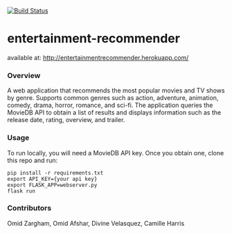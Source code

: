 [![Build Status](https://travis-ci.org/omidzargham/entertainment-recommender.svg?branch=master)](https://travis-ci.org/omidzargham/entertainment-recommender)
# entertainment-recommender
available at: http://entertainmentrecommender.herokuapp.com/

### Overview
A web application that recommends the most popular movies and TV shows by genre. Supports common genres such as action, adventure, animation, comedy, drama, horror, romance, and sci-fi. The application queries the MovieDB API to obtain a list of results and displays information such as the release date, rating, overview, and trailer.

### Usage
To run locally, you will need a MovieDB API key. Once you obtain one, clone this repo and run: 

```
pip install -r requirements.txt
export API_KEY={your api key}
export FLASK_APP=webserver.py
flask run
```
### Contributors
Omid Zargham, Omid Afshar, Divine Velasquez, Camille Harris
